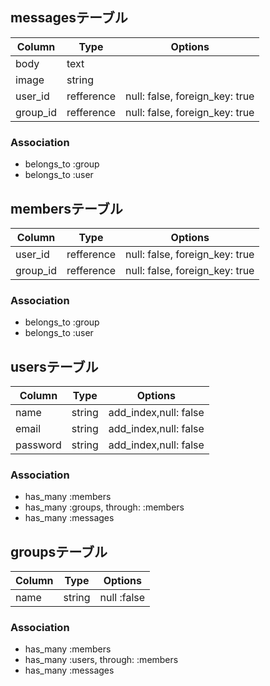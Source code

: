 ## messagesテーブル

|Column|Type|Options|
|------|----|-------|
|body|text||
|image|string||
|user_id|refference|null: false, foreign_key: true|
|group_id|refference|null: false, foreign_key: true|

### Association
- belongs_to :group
- belongs_to :user

## membersテーブル

|Column|Type|Options|
|------|----|-------|
|user_id|refference|null: false, foreign_key: true|
|group_id|refference|null: false, foreign_key: true|

### Association
- belongs_to :group
- belongs_to :user

## usersテーブル

|Column|Type|Options|
|------|----|-------|
|name|string|add_index,null: false|
|email|string|add_index,null: false|
|password|string|add_index,null: false|

### Association
- has_many :members
- has_many :groups, through: :members
- has_many :messages

## groupsテーブル

|Column|Type|Options|
|------|----|-------|
|name|string|null :false|

### Association
- has_many :members
- has_many :users, through: :members
- has_many :messages
